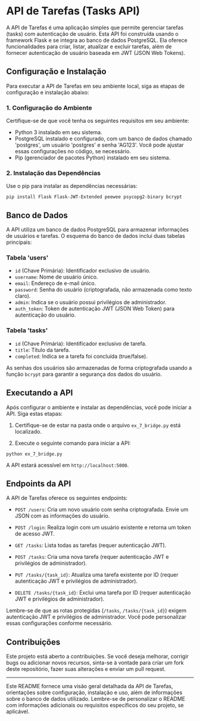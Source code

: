 # API de Tarefas (Tasks API)

A API de Tarefas é uma aplicação simples que permite gerenciar tarefas (tasks) com autenticação de usuário. Esta API foi construída usando o framework Flask e se integra ao banco de dados PostgreSQL. Ela oferece funcionalidades para criar, listar, atualizar e excluir tarefas, além de fornecer autenticação de usuário baseada em JWT (JSON Web Tokens).

## Configuração e Instalação

Para executar a API de Tarefas em seu ambiente local, siga as etapas de configuração e instalação abaixo:

### 1. Configuração do Ambiente

Certifique-se de que você tenha os seguintes requisitos em seu ambiente:

- Python 3 instalado em seu sistema.
- PostgreSQL instalado e configurado, com um banco de dados chamado 'postgres', um usuário 'postgres' e senha 'AG123'. Você pode ajustar essas configurações no código, se necessário.
- Pip (gerenciador de pacotes Python) instalado em seu sistema.

### 2. Instalação das Dependências

Use o pip para instalar as dependências necessárias:

```
pip install Flask Flask-JWT-Extended peewee psycopg2-binary bcrypt
```

## Banco de Dados

A API utiliza um banco de dados PostgreSQL para armazenar informações de usuários e tarefas. O esquema do banco de dados inclui duas tabelas principais:

### Tabela 'users'

- `id` (Chave Primária): Identificador exclusivo de usuário.
- `username`: Nome de usuário único.
- `email`: Endereço de e-mail único.
- `password`: Senha do usuário (criptografada, não armazenada como texto claro).
- `admin`: Indica se o usuário possui privilégios de administrador.
- `auth_token`: Token de autenticação JWT (JSON Web Token) para autenticação do usuário.

### Tabela 'tasks'

- `id` (Chave Primária): Identificador exclusivo de tarefa.
- `title`: Título da tarefa.
- `completed`: Indica se a tarefa foi concluída (true/false).

As senhas dos usuários são armazenadas de forma criptografada usando a função `bcrypt` para garantir a segurança dos dados do usuário.

## Executando a API

Após configurar o ambiente e instalar as dependências, você pode iniciar a API. Siga estas etapas:

1. Certifique-se de estar na pasta onde o arquivo `ex_7_bridge.py` está localizado.

2. Execute o seguinte comando para iniciar a API:

```
python ex_7_bridge.py
```

A API estará acessível em `http://localhost:5000`.

## Endpoints da API

A API de Tarefas oferece os seguintes endpoints:

- `POST /users`: Cria um novo usuário com senha criptografada. Envie um JSON com as informações do usuário.

- `POST /login`: Realiza login com um usuário existente e retorna um token de acesso JWT.

- `GET /tasks`: Lista todas as tarefas (requer autenticação JWT).

- `POST /tasks`: Cria uma nova tarefa (requer autenticação JWT e privilégios de administrador).

- `PUT /tasks/{task_id}`: Atualiza uma tarefa existente por ID (requer autenticação JWT e privilégios de administrador).

- `DELETE /tasks/{task_id}`: Exclui uma tarefa por ID (requer autenticação JWT e privilégios de administrador).

Lembre-se de que as rotas protegidas (`/tasks`, `/tasks/{task_id}`) exigem autenticação JWT e privilégios de administrador. Você pode personalizar essas configurações conforme necessário.

## Contribuições

Este projeto está aberto a contribuições. Se você deseja melhorar, corrigir bugs ou adicionar novos recursos, sinta-se à vontade para criar um fork deste repositório, fazer suas alterações e enviar um pull request.

---

Este README fornece uma visão geral detalhada da API de Tarefas, orientações sobre configuração, instalação e uso, além de informações sobre o banco de dados utilizado. Lembre-se de personalizar o README com informações adicionais ou requisitos específicos do seu projeto, se aplicável.
